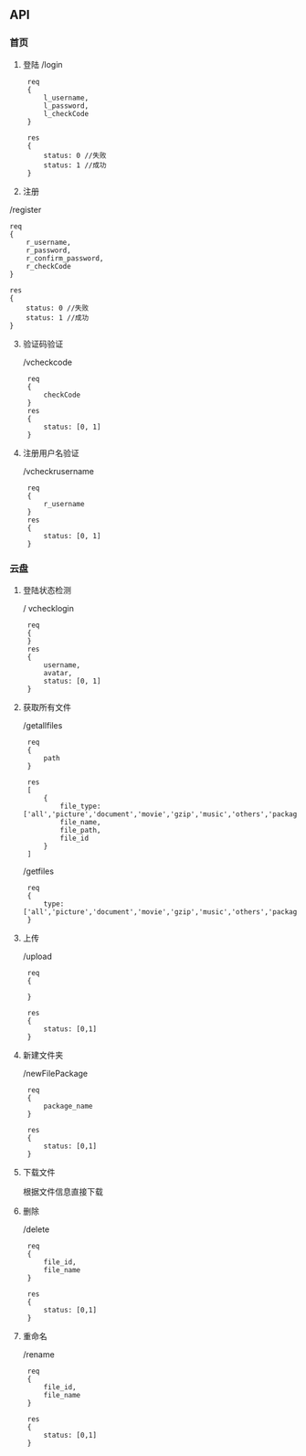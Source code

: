 ## API

### 首页

1. 登陆
/login 

		req
		{
			l_username,
			l_password,
			l_checkCode
		}
		
		res
		{
			status: 0 //失败
			status: 1 //成功
		}

2. 注册

/register

	req		
	{
		r_username,
		r_password,
		r_confirm_password,
		r_checkCode
	}
	
	res
	{
		status: 0 //失败
		status: 1 //成功
	} 

3. 验证码验证

	/vcheckcode
	
		req 
		{
			checkCode
		}	
		res 
		{
			status: [0, 1]
		}	
4. 注册用户名验证

	/vcheckrusername
	
		req
		{
			r_username
		}	
		res
		{
			status: [0, 1]
		}
### 云盘

1. 登陆状态检测

	/ vchecklogin
	
		req
		{
		}
		res
		{
			username,
			avatar,
			status: [0, 1]
		}

1. 获取所有文件

	/getallfiles

		req
		{
			path
		}
		
		res
		[
			{
				file_type:['all','picture','document','movie','gzip','music','others','package'],
				file_name,
				file_path,
				file_id
			}
		]
	
	/getfiles
	
		req
		{
			type: ['all','picture','document','movie','gzip','music','others','package']
		}
2. 上传

	/upload
	
		req
		{
			
		}
		
		res
		{
			status: [0,1]
		}
		
3. 新建文件夹

	/newFilePackage
	
		req
		{
			package_name
		}		
		
		res
		{
			status: [0,1]
		}
		
4. 下载文件

	根据文件信息直接下载
	
5. 删除

	/delete
		
		req
		{
			file_id,
			file_name
		}			
		
		res
		{
			status: [0,1]
		}
		
6. 重命名

	/rename
		
		req
		{
			file_id,
			file_name
		}		
		
		res
		{
			status: [0,1]
		}
		